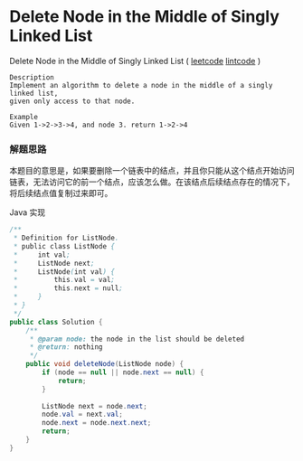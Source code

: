 #  Delete Node in the Middle of Singly Linked List

 Delete Node in the Middle of Singly Linked List  ( [leetcode]()  [lintcode](http://www.lintcode.com/en/problem/delete-node-in-the-middle-of-singly-linked-list/) )

```
Description
Implement an algorithm to delete a node in the middle of a singly linked list, 
given only access to that node.

Example
Given 1->2->3->4, and node 3. return 1->2->4
```

### 解题思路

本题目的意思是，如果要删除一个链表中的结点，并且你只能从这个结点开始访问链表，无法访问它的前一个结点，应该怎么做。在该结点后续结点存在的情况下，将后续结点值复制过来即可。

Java 实现

```java
/**
 * Definition for ListNode.
 * public class ListNode {
 *     int val;
 *     ListNode next;
 *     ListNode(int val) {
 *         this.val = val;
 *         this.next = null;
 *     }
 * }
 */ 
public class Solution {
    /**
     * @param node: the node in the list should be deleted
     * @return: nothing
     */
    public void deleteNode(ListNode node) {
        if (node == null || node.next == null) {
            return;
        }
        
        ListNode next = node.next;
        node.val = next.val;
        node.next = node.next.next;
        return;
    }
}
```

